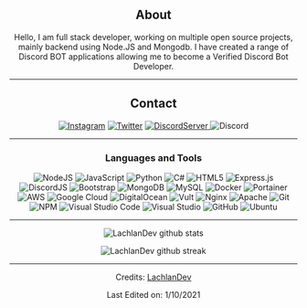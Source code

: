   <div align="center">
<h2 id="about">About</h2>
<p>Hello, I am full stack developer, working on multiple open source projects, mainly backend using Node.JS and Mongodb. I have created a range of Discord BOT applications allowing me to become a Verified Discord Bot Developer.</p>
<hr>
<h2 id="contact">Contact</h2>
<p><a href="https://www.instagram.com/LachlanDev/"><img src="https://img.shields.io/badge/LachlanDev-%23E4405F.svg?style=for-the-badge&amp;logo=Instagram&amp;logoColor=white" alt="Instagram"></a> <a href="https://twitter.com/LachlanDev"><img src="https://img.shields.io/badge/LachlanDev-%231DA1F2.svg?style=for-the-badge&amp;logo=Twitter&amp;logoColor=white" alt="Twitter"></a> <a href="https://discord.com/invite/w7B5nKB"><img src="https://img.shields.io/discord/587842272167723028?label=Discord%20Server&amp;logo=Discord&amp;colorB=5865F2&amp;style=for-the-badge&amp;logoColor=white" alt="DiscordServer">
</a> <img src="https://img.shields.io/badge/LachlanDev%238014-%237289DA.svg?style=for-the-badge&amp;logo=discord&amp;logoColor=white" alt="Discord"></p>
<hr>
<h3 id="languages-and-tools">Languages and Tools</h3>
<p><img src="https://img.shields.io/badge/node.js-%2343853D.svg?style=for-the-badge&amp;logo=node.js&amp;logoColor=white" alt="NodeJS"> <img src="https://img.shields.io/badge/javascript-%23323330.svg?style=for-the-badge&amp;logo=javascript&amp;logoColor=%23F7DF1E" alt="JavaScript"> <img src="https://img.shields.io/badge/python-%2314354C.svg?style=for-the-badge&amp;logo=python&amp;logoColor=white" alt="Python"> <img src="https://img.shields.io/badge/c%23-%23239120.svg?style=for-the-badge&amp;logo=c-sharp&amp;logoColor=white" alt="C#"> <img src="https://img.shields.io/badge/html5-%23E34F26.svg?style=for-the-badge&amp;logo=html5&amp;logoColor=white" alt="HTML5"> <img src="https://img.shields.io/badge/express.js-%23404d59.svg?style=for-the-badge&amp;logo=express&amp;logoColor=%2361DAFB" alt="Express.js"> <img src="https://img.shields.io/badge/discord.js-%232C3454.svg?style=for-the-badge&amp;logo=Discord&amp;logoColor=Blue" alt="DiscordJS"> <img src="https://img.shields.io/badge/bootstrap-%23563D7C.svg?style=for-the-badge&amp;logo=bootstrap&amp;logoColor=white" alt="Bootstrap"> <img src="https://img.shields.io/badge/MongoDB-%234ea94b.svg?style=for-the-badge&amp;logo=mongodb&amp;logoColor=white" alt="MongoDB"> <img src="https://img.shields.io/badge/mysql-%2300f.svg?style=for-the-badge&amp;logo=mysql&amp;logoColor=white" alt="MySQL"> <img src="https://img.shields.io/badge/docker-%230db7ed.svg?style=for-the-badge&amp;logo=docker&amp;logoColor=white" alt="Docker"> <img src="https://img.shields.io/badge/Portainer-%230072C6.svg?style=for-the-badge&amp;logo=Portainer&amp;logoColor=white" alt="Portainer"> <img src="https://img.shields.io/badge/AWS-%23FF9900.svg?style=for-the-badge&amp;logo=amazon-aws&amp;logoColor=white" alt="AWS"> <img src="https://img.shields.io/badge/GoogleCloud-%234285F4.svg?style=for-the-badge&amp;logo=google-cloud&amp;logoColor=white" alt="Google Cloud"> <img src="https://img.shields.io/badge/DigitalOcean-%230167ff.svg?style=for-the-badge&amp;logo=digitalOcean&amp;logoColor=white" alt="DigitalOcean"> <img src="https://img.shields.io/badge/vultr-%23039BE5.svg?style=for-the-badge&amp;logo=vultr" alt="Vult"> <img src="https://img.shields.io/badge/nginx-%23009639.svg?style=for-the-badge&amp;logo=nginx&amp;logoColor=white" alt="Nginx"> <img src="https://img.shields.io/badge/apache-%23D42029.svg?style=for-the-badge&amp;logo=apache&amp;logoColor=white" alt="Apache"> <img src="https://img.shields.io/badge/git-%23F05033.svg?style=for-the-badge&amp;logo=git&amp;logoColor=white" alt="Git"> <img src="https://img.shields.io/badge/NPM-%23000000.svg?style=for-the-badge&amp;logo=npm&amp;logoColor=white" alt="NPM"> <img src="https://img.shields.io/badge/VisualStudioCode-0078d7.svg?style=for-the-badge&amp;logo=visual-studio-code&amp;logoColor=white" alt="Visual Studio Code"> <img src="https://img.shields.io/badge/VisualStudio-5C2D91.svg?style=for-the-badge&amp;logo=visual-studio&amp;logoColor=white" alt="Visual Studio"> <img src="https://img.shields.io/badge/github-%23121011.svg?style=for-the-badge&amp;logo=github&amp;logoColor=white" alt="GitHub"> <img src="https://img.shields.io/badge/Ubuntu-E95420?style=for-the-badge&amp;logo=ubuntu&amp;logoColor=white" alt="Ubuntu"></p>
<hr>
<p><img src="https://github-readme-stats.vercel.app/api?username=LachlanDev&amp;show_icons=true&amp;theme=radical&amp;count_private=true&amp;include_all_commits=true" alt="LachlanDev github stats"></p>
<p><img src="https://github-readme-streak-stats.herokuapp.com/?user=LachlanDev&amp;theme=radical&amp;include_all_commits=true&amp;count_private=true" alt="LachlanDev github streak"></p>
 <div>
<hr>
<p>Credits: <a href="https://github.com/LachlanDev">LachlanDev</a></p>
<p>Last Edited on: 1/10/2021</p></div></div> 
